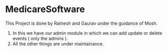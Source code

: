 # MedicareSoftware

This Project is done by Ratnesh and Gaurav under the guidance of Mosh.
1) In this we have our admin module in which we can add update or delete events ( only the admins ).
2) All the other things are under maintainance.
